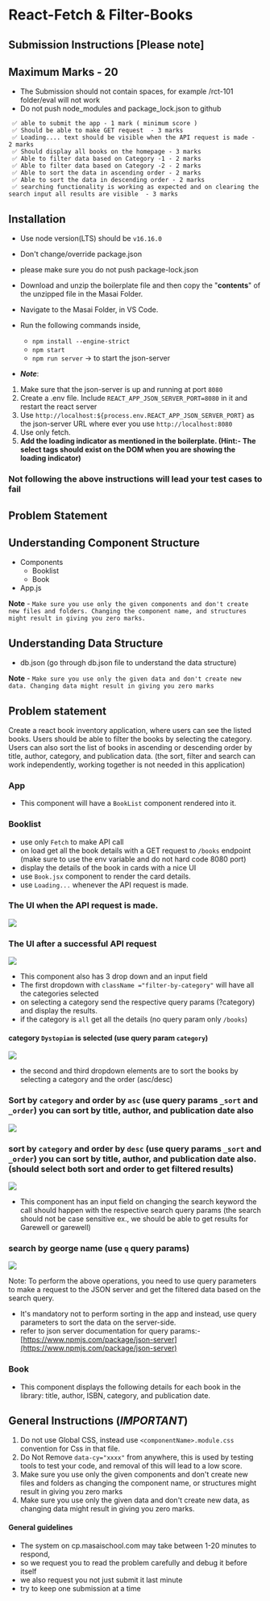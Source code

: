 # React-Fetch & Filter-Books

## Submission Instructions [Please note]

## Maximum Marks - 20

- The Submission should not contain spaces, for example /rct-101 folder/eval will not work
- Do not push node_modules and package_lock.json to github

```
 ✅ able to submit the app - 1 mark ( minimum score )
 ✅ Should be able to make GET request  - 3 marks
 ✅ Loading.... text should be visible when the API request is made - 2 marks
 ✅ Should display all books on the homepage - 3 marks
 ✅ Able to filter data based on Category -1 - 2 marks
 ✅ Able to filter data based on Category -2 - 2 marks
 ✅ Able to sort the data in ascending order - 2 marks
 ✅ Able to sort the data in descending order - 2 marks
 ✅ searching functionality is working as expected and on clearing the search input all results are visible  - 3 marks
```

## Installation

- Use node version(LTS) should be `v16.16.0`
- Don't change/override package.json
- please make sure you do not push package-lock.json

- Download and unzip the boilerplate file and then copy the "**contents**" of the unzipped file in the Masai Folder.
- Navigate to the Masai Folder, in VS Code.
- Run the following commands inside,

  - `npm install --engine-strict`
  - `npm start`
  - `npm run server` -> to start the json-server

- **_Note_**:

1. Make sure that the json-server is up and running at port `8080`
2. Create a .env file. Include `REACT_APP_JSON_SERVER_PORT=8080` in it and restart the react server
3. Use `http://localhost:${process.env.REACT_APP_JSON_SERVER_PORT}` as the json-server URL where ever you use `http://localhost:8080`
4. Use only fetch.<br>
5. **Add the loading indicator as mentioned in the boilerplate. (Hint:- The select tags should exist on the DOM when you are showing the loading indicator)**

### Not following the above instructions will lead your test cases to fail

## Problem Statement

## Understanding Component Structure

- Components
  - Booklist
  - Book
- App.js

**Note** - `Make sure you use only the given components and don't create new files and folders. Changing the component name, and structures might result in giving you zero marks.`

## Understanding Data Structure

- db.json (go through db.json file to understand the data structure)

**Note** - `Make sure you use only the given data and don't create new data. Changing data might result in giving you zero marks`

## Problem statement

Create a react book inventory application, where users can see the listed books. Users should be able to filter the books by selecting the category. Users can also sort the list of books in ascending or descending order by title, author, category, and publication data. (the sort, filter and search can work independently, working together is not needed in this application)

### App

- This component will have a `BookList` component rendered into it.

### Booklist
- use only `Fetch` to make API call
- on load get all the book details with a GET request to `/books` endpoint (make sure to use the env variable and do not hard code 8080 port)
- display the details of the book in cards with a nice UI
- use `Book.jsx` component to render the card details.
- use `Loading...` whenever the API request is made.

### The UI when the API request is made.
![](https://i.imgur.com/1fN1ikK.png)

### The UI after a successful API request

![](https://i.imgur.com/fBSMAP8.png)

- This component also has 3 drop down and an input field
- The first dropdown with `className ="filter-by-category"` will have all the categories selected
- on selecting a category send the respective query params (?category) and display the results.
- if the category is `all` get all the details (no query param only `/books`)

#### category `Dystopian` is selected (use query param `category`)

![](https://i.imgur.com/faREY81.png)

- the second and third dropdown elements are to sort the books by selecting a category and the order (asc/desc)

### Sort by `category` and order by `asc` (use query params `_sort` and `_order`) you can sort by title, author, and publication date also

![](https://i.imgur.com/j6IyqaE.png)

### sort by `category` and order by `desc` (use query params `_sort` and `_order`) you can sort by title, author, and publication date also. (should select both sort and order to get filtered results)

![](https://i.imgur.com/PNHzAxh.png)

- This component has an input field on changing the search keyword the call should happen with the respective search query params (the search should not be case sensitive ex., we should be  able to get results for Garewell or garewell)

### search by george name (use `q` query params)

![](https://i.imgur.com/EerOz1Q.png)

Note: 
To perform the above operations, you need to use query parameters to make a request to the JSON server and get the filtered data based on the search query.
- It's mandatory not to perform sorting in the app and instead, use query parameters to sort the data on the server-side.
- refer to json server documentation for query params:- [https://www.npmjs.com/package/json-server](https://www.npmjs.com/package/json-server)

### Book

- This component displays the following details for each book in the library: title, author, ISBN, category, and publication date.

## General Instructions (**_IMPORTANT_**)

1. Do not use Global CSS, instead use `<componentName>.module.css` convention for Css in that file.
2. Do Not Remove `data-cy="xxxx"` from anywhere, this is used by testing tools to test your code, and removal of this will lead to a low score.
3. Make sure you use only the given components and don't create new files and folders as changing the component name, or structures might result in giving you zero marks
4. Make sure you use only the given data and don't create new data, as changing data might result in giving you zero marks.

#### General guidelines

- The system on cp.masaischool.com may take between 1-20 minutes to respond,
- so we request you to read the problem carefully and debug it before itself
- we also request you not just submit it last minute
- try to keep one submission at a time
